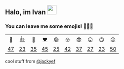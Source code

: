 ## Halo, im Ivan <img src="https://raw.githubusercontent.com/MartinHeinz/MartinHeinz/master/wave.gif" width="30px">

<!-- <p align="center"> <img src="https://komarev.com/ghpvc/?username=ffadilaputra" alt="ffadilaputra" /> </p>

<p>&nbsp;
    <img align="center" src="https://github-readme-stats.vercel.app/api?username=ffadilaputra&show_icons=true" alt="ffadilaputra" />
</p> -->

### You can leave me some emojis! 🧙🏻‍♂️
<table>
<tr align="center">
  <td><a href="https://ffadilaputra-addmoji.vercel.app/api/addmoji?type=👋">👋</a></td>
  <td><a href="https://ffadilaputra-addmoji.vercel.app/api/addmoji?type=👍">👍</a></td>
  <td><a href="https://ffadilaputra-addmoji.vercel.app/api/addmoji?type=👊">👊</a></td>
  <td><a href="https://ffadilaputra-addmoji.vercel.app/api/addmoji?type=❤️">❤️</a></td>
  <td><a href="https://ffadilaputra-addmoji.vercel.app/api/addmoji?type=😂">😂</a></td>
  <td><a href="https://ffadilaputra-addmoji.vercel.app/api/addmoji?type=🤓">🤓</a></td>
  <td><a href="https://ffadilaputra-addmoji.vercel.app/api/addmoji?type=😎">😎</a></td>
  <td><a href="https://ffadilaputra-addmoji.vercel.app/api/addmoji?type=😛">😛</a></td>
  <td><a href="https://ffadilaputra-addmoji.vercel.app/api/addmoji?type=🙃">🙃</a></td>
  <td><a href="https://ffadilaputra-addmoji.vercel.app/api/addmoji?type=😉">😉</a></td>
</tr>
<tr align="center">
  <td><a href="https://ffadilaputra-addmoji.vercel.app/api/addmoji?type=👋"><span id="count-👋">47</span></a></td>
  <td><a href="https://ffadilaputra-addmoji.vercel.app/api/addmoji?type=👍"><span id="count-👍">23</span></a></td>
  <td><a href="https://ffadilaputra-addmoji.vercel.app/api/addmoji?type=👊"><span id="count-👊">35</span></a></td>
  <td><a href="https://ffadilaputra-addmoji.vercel.app/api/addmoji?type=❤️"><span id="count-❤️">45</span></a></td>
  <td><a href="https://ffadilaputra-addmoji.vercel.app/api/addmoji?type=😂"><span id="count-😂">25</span></a></td>
  <td><a href="https://ffadilaputra-addmoji.vercel.app/api/addmoji?type=🤓"><span id="count-🤓">42</span></a></td>
  <td><a href="https://ffadilaputra-addmoji.vercel.app/api/addmoji?type=😎"><span id="count-😎">37</span></a></td>
  <td><a href="https://ffadilaputra-addmoji.vercel.app/api/addmoji?type=😛"><span id="count-😛">27</span></a></td>
  <td><a href="https://ffadilaputra-addmoji.vercel.app/api/addmoji?type=🙃"><span id="count-🙃">23</span></a></td>
  <td><a href="https://ffadilaputra-addmoji.vercel.app/api/addmoji?type=😉"><span id="count-😉">50</span></a></td>
</tr>
</table>

cool stuff from [@jackyef](https://github.com/jackyef)
